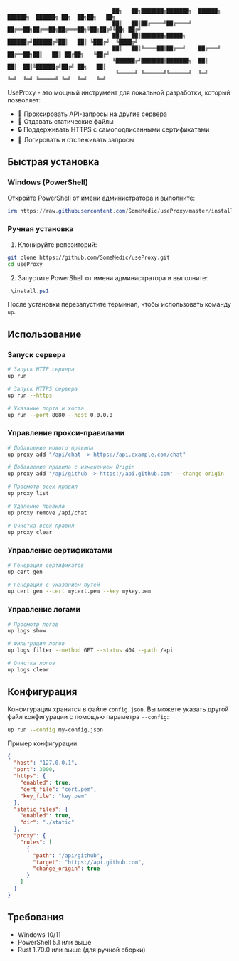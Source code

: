 ```
                                 ██╗   ██╗███████╗███████╗  ██████╗ ██████╗  ██████╗ ██╗  ██╗██╗   ██╗
                                 ██║   ██║██╔════╝██╔════╝  ██╔══██╗██╔══██╗██╔═══██╗╚██╗██╔╝╚██╗ ██╔╝
                                 ██║   ██║███████╗█████╗    ██████╔╝██████╔╝██║   ██║ ╚███╔╝  ╚████╔╝ 
                                 ██║   ██║╚════██║██╔══╝    ██╔═══╝ ██╔══██╗██║   ██║ ██╔██╗   ╚██╔╝  
                                 ╚██████╔╝███████║███████╗  ██║     ██║  ██║╚██████╔╝██╔╝ ██╗   ██║   
                                  ╚═════╝ ╚══════╝╚══════╝  ╚═╝     ╚═╝  ╚═╝ ╚═════╝ ╚═╝  ╚═╝   ╚═╝   
```

UseProxy - это мощный инструмент для локальной разработки, который позволяет:
- 🔄 Проксировать API-запросы на другие сервера
- 📁 Отдавать статические файлы
- 🔒 Поддерживать HTTPS с самоподписанными сертификатами
- 📝 Логировать и отслеживать запросы

## Быстрая установка

### Windows (PowerShell)

Откройте PowerShell от имени администратора и выполните:

```powershell
irm https://raw.githubusercontent.com/SomeMedic/useProxy/master/install.ps1 | iex
```

### Ручная установка

1. Клонируйте репозиторий:
```bash
git clone https://github.com/SomeMedic/useProxy.git
cd useProxy
```

2. Запустите PowerShell от имени администратора и выполните:
```powershell
.\install.ps1
```

После установки перезапустите терминал, чтобы использовать команду `up`.

## Использование

### Запуск сервера

```bash
# Запуск HTTP сервера
up run

# Запуск HTTPS сервера
up run --https

# Указание порта и хоста
up run --port 8080 --host 0.0.0.0
```

### Управление прокси-правилами

```bash
# Добавление нового правила
up proxy add "/api/chat -> https://api.example.com/chat"

# Добавление правила с изменением Origin
up proxy add "/api/github -> https://api.github.com" --change-origin

# Просмотр всех правил
up proxy list

# Удаление правила
up proxy remove /api/chat

# Очистка всех правил
up proxy clear
```

### Управление сертификатами

```bash
# Генерация сертификатов
up cert gen

# Генерация с указанием путей
up cert gen --cert mycert.pem --key mykey.pem
```

### Управление логами

```bash
# Просмотр логов
up logs show

# Фильтрация логов
up logs filter --method GET --status 404 --path /api

# Очистка логов
up logs clear
```

## Конфигурация

Конфигурация хранится в файле `config.json`. Вы можете указать другой файл конфигурации с помощью параметра `--config`:

```bash
up run --config my-config.json
```

Пример конфигурации:
```json
{
  "host": "127.0.0.1",
  "port": 3000,
  "https": {
    "enabled": true,
    "cert_file": "cert.pem",
    "key_file": "key.pem"
  },
  "static_files": {
    "enabled": true,
    "dir": "./static"
  },
  "proxy": {
    "rules": [
      {
        "path": "/api/github",
        "target": "https://api.github.com",
        "change_origin": true
      }
    ]
  }
}
```

## Требования

- Windows 10/11
- PowerShell 5.1 или выше
- Rust 1.70.0 или выше (для ручной сборки)
